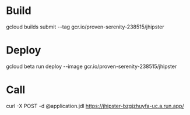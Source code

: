 # Build

gcloud builds submit --tag gcr.io/proven-serenity-238515/jhipster

# Deploy

gcloud beta run deploy --image gcr.io/proven-serenity-238515/jhipster

# Call

curl -X POST -d @application.jdl https://jhipster-bzgjzhuyfa-uc.a.run.app/